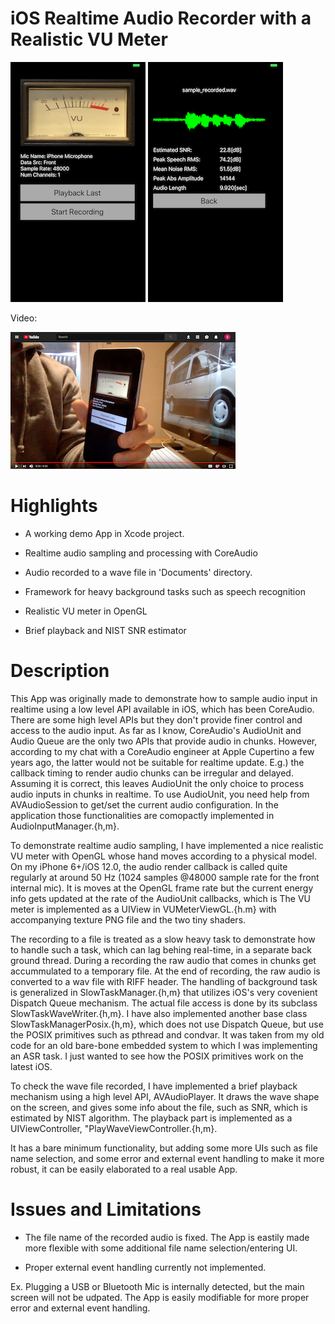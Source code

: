# iOS Realtime Audio Recorder with a Realistic VU Meter

![alt text](docs/readme/main_screen.png "Main Screen")
![alt text](docs/readme/play_screen.png "Play Screen")

Video:

[![alt text](docs/readme/youtube_thumbnail.png "Youtube Thumbnail")](https://youtu.be/LAM0Uln6PAQ)


# Highlights

* A working demo App in Xcode project.

* Realtime audio sampling and processing with CoreAudio

* Audio recorded to a wave file in 'Documents' directory.

* Framework for heavy background tasks such as speech recognition

* Realistic VU meter in OpenGL

* Brief playback and NIST SNR estimator


# Description

  This App was originally made to demonstrate how to sample audio input in
realtime using a low level API available in iOS, which has been CoreAudio.
There are some high level APIs but they don't provide finer control and access
to the audio input.
As far as I know, CoreAudio's AudioUnit and Audio Queue are the only two APIs
that provide audio in chunks.
However, according to my chat with a CoreAudio engineer at Apple Cupertino
a few years ago, the latter would not be suitable for realtime update.
E.g.) the callback timing to render audio chunks can be irregular and delayed.
Assuming it is correct, this leaves AudioUnit the only choice to process audio
inputs in chunks in realtime.
To use AudioUnit, you need help from AVAudioSession to get/set the current 
audio configuration.
In the application those functionalities are comopactly implemented in
AudioInputManager.{h,m}.

  To demonstrate realtime audio sampling, I have implemented a nice realistic
VU meter with OpenGL whose hand moves according to a physical model.
On my iPhone 6+/iOS 12.0, the audio render callback is called quite regularly
at around 50 Hz (1024 samples @48000 sample rate for the front internal mic).
It is moves at the OpenGL frame rate but the current energy info gets updated
at the rate of the AudioUnit callbacks, which is 
The VU meter is implemented as a UIView in VUMeterViewGL.{h.m} with 
accompanying texture PNG file and the two tiny shaders.

  The recording to a file is treated as a slow heavy task to demonstrate
how to handle such a task, which can lag behing real-time, in a separate
back ground thread.
During a recording the raw audio that comes in chunks get accummulated to a 
temporary file.
At the end of recording, the raw audio is converted to a wav file with RIFF 
header.
The handling of background task is generalized in SlowTaskManager.{h,m} that 
utilizes iOS's very covenient Dispatch Queue mechanism.
The actual file access is done by its subclass SlowTaskWaveWriter.{h,m}.
I have also implemented another base class SlowTaskManagerPosix.{h,m}, which
does not use Dispatch Queue, but use the POSIX primitives such as pthread and
condvar.
It was taken from my old code for an old bare-bone embedded system to which
I was implementing an ASR task.
I just wanted to see how the POSIX primitives work on the latest iOS.

  To check the wave file recorded, I have implemented a brief playback
mechanism using a high level API, AVAudioPlayer.
It draws the wave shape on the screen, and gives some info about the file,
such as SNR, which is estimated by NIST algorithm.
The playback part is implemented as a UIViewController,
"PlayWaveViewController.{h,m}.

It has a bare minimum functionality, but adding some more UIs such as
file name selection, and some error and external event handling to make
it more robust, it can be easily elaborated to a real usable App.


# Issues and Limitations

* The file name of the recorded audio is fixed.
The App is eastily made more flexible with some additional file name
selection/entering UI.

* Proper external event handling currently not implemented.

Ex. Plugging a USB or Bluetooth Mic is internally detected,
but the main screen will not be udpated.
The App is easily modifiable for more proper error and external event handling.

